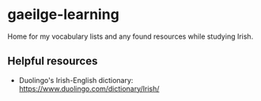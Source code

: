 # gaeilge-learning
Home for my vocabulary lists and any found resources while studying Irish.

## Helpful resources
- Duolingo's Irish-English dictionary: https://www.duolingo.com/dictionary/Irish/
